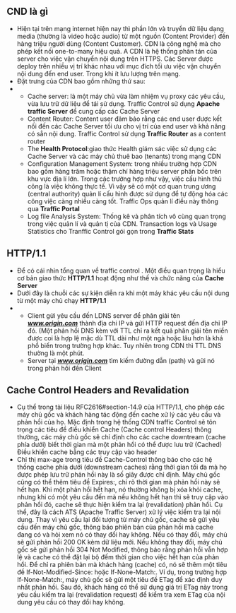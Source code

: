 ## CND là gì
- Hiện tại trên mạng internet hiện nay thì phần lớn và truyền dữ liệu dạng media (thường là video hoặc audio) từ một nguồn (Content Provider) đến hàng triệu người dùng (Content Customer). CDN là công nghệ mà cho phép kết nối one-to-many hiệu quả. A CDN là hệ thống phân tán của server cho việc vận chuyển nội dung trên HTTPS. Các Server được deploy trên nhiều vị trí khác nhau với mục đích tối ưu việc vận chuyển nội dung đến end user. Trong khi ít lưu lượng trên mạng.
- Đặt trưng của CDN bao gồm những thứ sau:
-   + Cache server: là một máy chủ vừa làm nhiệm vụ proxy các yêu cầu, vừa lưu trữ dữ liệu để tái sử dụng. Traffic Control sử dụng **Apache traffic Server** để cung cấp các Cache Server
    + Content Router: Content user đảm bảo rằng các end user được kết nối đến các Cache Server tối ưu cho vị trí của end user và khả năng có sẳn nội dung. Traffic Control sử dụng **Traffic Router** as a content router
    + The **Health Protocol**:giao thức Health giám sác việc sử dụng các Cache Server và các máy chủ thuê bao (tenants) trong mạng CDN
    + Configuration Management System: trong nhiều trường hợp CDN bao gồm hàng trăm hoặc thậm chí hàng triệu server phân bốc trên khu vực địa lí lớn. Trong các trường hợp như vậy, việc cấu hình thủ công là việc không thực tế. Vì vậy sẽ có một cơ quan trung ương (central authority) quản lí cấu hình được sử dụng để tự động hóa các công việc càng nhiều càng tốt. Traffic Ops quản lí điều này thông qua **Traffic Portal**
    + Log file Analysis System: Thống kê và phân tích vô cùng quan trọng trong việc quản lí và quản tị của CDN. Transaction logs và Usage Statistics cho Tranffic Control gói gọn trong **Traffic Stats**
## HTTP/1.1
  - Để có cái nhìn tổng quan về traffic control . Một điều quan trọng là hiểu cơ bản giao thức **HTTP/1.1** hoạt động như thế và chức năng của **Cache Server**
  - Dưới đây là chuỗi các sự kiện diễn ra khi một máy khác yêu cầu nội dung từ một máy chủ chạy **HTTP/1.1**
  - + Client gửi yêu cầu đến LDNS server để phân giải tên ***www.origin.com*** thành địa chi IP và gửi HTTP request đến địa chỉ IP đó. (Một phản hồi DNS kèm với TTL chỉ ra kết quả phân giải tên miền được coi là hợp lệ mặc dù TTL dài như một ngà hoặc lâu hơn là khá phổ biến trong trường hợp khác. Tuy nhiên trong CDN thì TTL DNS thường là một phút.
    + Server tại ***www.origin.com*** tìm kiếm đường dẫn (path) và gửi nó trong phản hồi đến Client
## Cache Control Headers and Revalidation
  - Cụ thể trong tài liệu RFC2616#section-14.9 của HTTP/1.1, cho phép các máy chủ gốc và khách hàng tác động đến cache xử lý các yêu cầu và phản hồi của họ. Mặc định trong hệ thống CDN traffic Control sẽ tôn trọng các tiêu đề điều khiển Cache (Cache control Headers) thông thường, các máy chủ gốc sẽ chỉ định cho các cache downtream (cache phía dưới) biết thời gian mà một phản hồi có thể được lưu trữ (Cached) Điều khiển cache bằng các truy cập vào header
  - Chỉ thị max-age trong tiêu đề Cache-Control thông báo cho các hệ thống cache phía dưới (downstream caches) rằng thời gian tối đa mà họ được phép lưu trữ phản hồi này là số giây được chỉ định. Máy chủ gốc cũng có thể thêm tiêu đề Expires:, chỉ rõ thời gian mà phản hồi này sẽ hết hạn. Khi một phản hồi hết hạn, nó thường không bị xóa khỏi cache, nhưng khi có một yêu cầu đến mà nếu không hết hạn thì sẽ truy cập vào phản hồi đó, cache sẽ thực hiện kiểm tra lại (revalidation) phản hồi. Cụ thể, đây là cách ATS (Apache Traffic Server) xử lý việc kiểm tra lại nội dung. Thay vì yêu cầu lại đối tượng từ máy chủ gốc, cache sẽ gửi yêu cầu đến máy chủ gốc, thông báo phiên bản của phản hồi mà cache đang có và hỏi xem nó có thay đổi hay không. Nếu có thay đổi, máy chủ sẽ gửi phản hồi 200 OK kèm dữ liệu mới. Nếu không thay đổi, máy chủ gốc sẽ gửi phản hồi 304 Not Modified, thông báo rằng phản hồi vẫn hợp lệ và cache có thể đặt lại bộ đếm thời gian cho việc hết hạn của phản hồi. Để chỉ ra phiên bản mà khách hàng (cache) có, nó sẽ thêm một tiêu đề If-Not-Modified-Since: hoặc If-None-Match:. Ví dụ, trong trường hợp If-None-Match:, máy chủ gốc sẽ gửi một tiêu đề ETag để xác định duy nhất phản hồi. Sau đó, khách hàng có thể sử dụng giá trị ETag này trong yêu cầu kiểm tra lại (revalidation request) để kiểm tra xem ETag của nội dung yêu cầu có thay đổi hay không.
